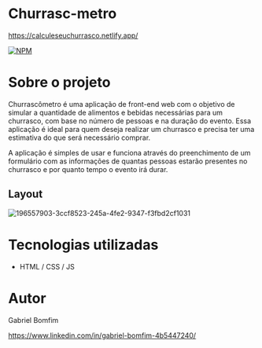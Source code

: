 # Churrasc-metro
https://calculeseuchurrasco.netlify.app/

[![NPM](https://img.shields.io/npm/l/react)](https://github.com/Gbxiis/Churrasc-metro-/blob/main/LICENCE) 

# Sobre o projeto

Churrascômetro é uma aplicação de front-end web com o objetivo de simular a quantidade de alimentos e bebidas necessárias para um churrasco, com base no número de pessoas e na duração do evento. Essa aplicação é ideal para quem deseja realizar um churrasco e precisa ter uma estimativa do que será necessário comprar.

A aplicação é simples de usar e funciona através do preenchimento de um formulário com as informações de quantas pessoas estarão presentes no churrasco e por quanto tempo o evento irá durar.

## Layout
![196557903-3ccf8523-245a-4fe2-9347-f3fbd2cf1031](https://user-images.githubusercontent.com/110855086/216650006-a16cb252-8f13-493a-8c4d-731d5cc9035a.gif)







# Tecnologias utilizadas
- HTML / CSS / JS 

# Autor

Gabriel Bomfim

https://www.linkedin.com/in/gabriel-bomfim-4b5447240/

